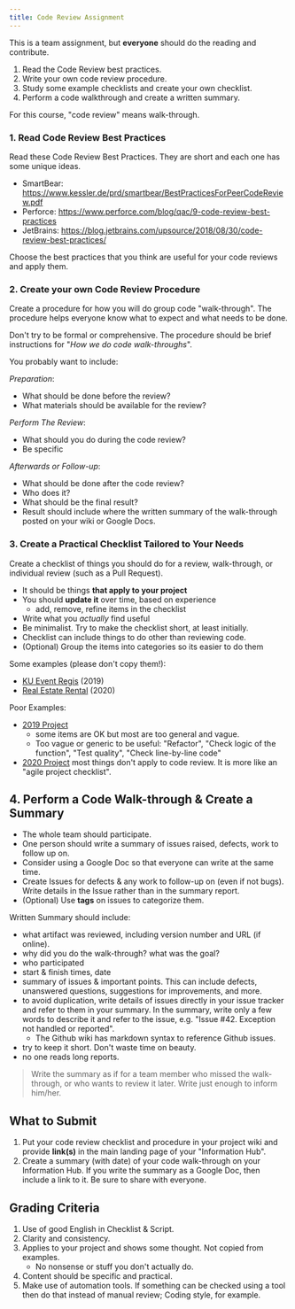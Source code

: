 ```yaml
---
title: Code Review Assignment
---
```


This is a team assignment, but **everyone** should do the reading and contribute.

1. Read the Code Review best practices.
2. Write your own code review procedure.
3. Study some example checklists and create your own checklist.
4. Perform a code walkthrough and create a written summary.

For this course, "code review" means walk-through.


### 1. Read Code Review Best Practices

Read these Code Review Best Practices. They are short and each one has some unique ideas.

* SmartBear: <https://www.kessler.de/prd/smartbear/BestPracticesForPeerCodeReview.pdf>
* Perforce: <https://www.perforce.com/blog/qac/9-code-review-best-practices>
* JetBrains: <https://blog.jetbrains.com/upsource/2018/08/30/code-review-best-practices/>

Choose the best practices that you think are useful for your code reviews and apply them.

### 2. Create your own Code Review Procedure

Create a procedure for how you will do group code "walk-through".
The procedure helps everyone know what to expect and what needs to be done.

Don't try to be formal or comprehensive. The procedure should be brief instructions for "*How we do code walk-throughs*".

You probably want to include:

*Preparation*:

- What should be done before the review?
- What materials should be available for the review?

*Perform The Review*:

- What should you do during the code review?
- Be specific

*Afterwards or Follow-up*:

- What should be done after the code review?  
- Who does it?
- What should be the final result?
- Result should include where the written summary of the walk-through posted on your wiki or Google Docs.


### 3. Create a Practical Checklist Tailored to Your Needs

Create a checklist of things you should do for a review, walk-through, or individual review (such as a Pull Request).

- It should be things **that apply to your project**
- You should **update it** over time, based on experience
  - add, remove, refine items in the checklist
- Write what you *actually* find useful
- Be minimalist. Try to make the checklist short, at least initially.
- Checklist can include things to do other than reviewing code.
- (Optional) Group the items into categories so its easier to do them

Some examples (please don't copy them!):

- [KU Event Regis](https://docs.google.com/document/d/1pRlqTeCQEq9T0g3NPf8yt26aUKCSKC3rqEyI3L4xy_I/edit#heading=h.imm89g97i44a) (2019)
- [Real Estate Rental](https://docs.google.com/document/d/1plSBYDK-mYTJ-u1JY7BV-esmCcP8XGtpmY4gUwgzB0g/edit) (2020)

Poor Examples:

- [2019 Project](https://docs.google.com/document/d/1yKp1QEeML1Y40vKWtDQXcF1b86ywMhAMUPt1jFsnZ90/edit) 
  - some items are OK but most are too general and vague. 
  - Too vague or generic to be useful: "Refactor", "Check logic of the function", "Test quality", "Check line-by-line code" 
- [2020 Project](https://github.com/Jomsaruj/DEK-COM/wiki/Code%20Review%20Checklist) most things don't apply to code review. It is more like an "agile project checklist".


## 4. Perform a Code Walk-through & Create a Summary

- The whole team should participate.
- One person should write a summary of issues raised, defects, work to follow up on.
- Consider using a Google Doc so that everyone can write at the same time.
- Create Issues for defects & any work to follow-up on (even if not bugs). Write details in the Issue rather than in the summary report.
- (Optional) Use **tags** on issues to categorize them.

Written Summary should include: 

- what artifact was reviewed, including version number and URL (if online).
- why did you do the walk-through? what was the goal?
- who participated
- start & finish times, date
- summary of issues & important points. This can include defects, unanswered questions, suggestions for improvements, and more.
- to avoid duplication, write details of issues directly in your issue tracker and refer to them in your summary. In the summary, write only a few words to describe it and refer to the issue,  e.g. "Issue #42. Exception not handled or reported".
  - The Github wiki has markdown syntax to reference Github issues.
- try to keep it short. Don't waste time on beauty.
- no one reads long reports.

> Write the summary as if for a team member who missed the walk-through, or who wants to review it later.  Write just enough to inform him/her.


## What to Submit

1. Put your code review checklist and procedure in your project wiki and provide **link(s)** in the main landing page of your "Information Hub".
2. Create a summary (with date) of your code walk-through on your Information Hub.  If you write the summary as a Google Doc, then include a link to it.  Be sure to share with everyone.

## Grading Criteria

1. Use of good English in Checklist & Script.
2. Clarity and consistency.
3. Applies to your project and shows some thought. Not copied from examples.
   - No nonsense or stuff you don't actually do.
4. Content should be specific and practical.
5. Make use of automation tools. If something can be checked using a tool then do that instead of manual review; Coding style, for example.
